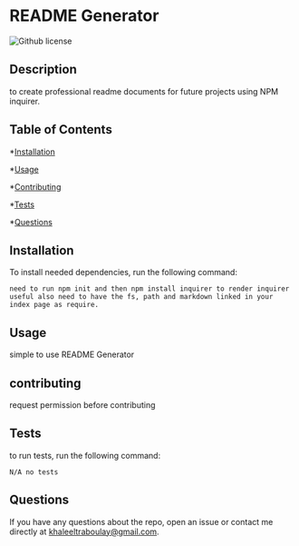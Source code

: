 # README Generator
![Github license](https://img.shields.io/badge/license-MIT-blue.svg)

## Description

to create professional readme documents for future projects using NPM inquirer.

## Table of Contents

*[Installation](#installation)

*[Usage](#usage)

*[Contributing](#contributing)

*[Tests](#tests)

*[Questions](#questions)

## Installation

To install needed dependencies, run the following command:

```
need to run npm init and then npm install inquirer to render inquirer useful also need to have the fs, path and markdown linked in your index page as require.
```

## Usage

simple to use README Generator



## contributing 

request permission before contributing 

## Tests

to run tests, run the following command:

```
N/A no tests
```

## Questions

If you have any questions about the repo, open an issue or contact me directly at khaleeltraboulay@gmail.com.

